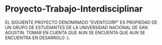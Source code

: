 # Proyecto-Trabajo-Interdisciplinar

EL SIGUIENTE PROYECTO DENOMINADO "EVENTCORP" ES PROPIEDAD DE UN GRUPO DE ESTUDIANTES DE LA UNIVERSIDAD NACIONAL DE SAN AGUSTIN. TOMAR EN CUENTA QUE AUN SE ENCUENTA
QUE AUN SE ENCUENTRA EN DESARROLO :).
